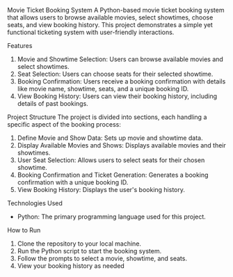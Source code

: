 Movie Ticket Booking System
A Python-based movie ticket booking system that allows users to browse available movies, select showtimes, choose seats, and view booking history. This project demonstrates a simple yet functional ticketing system with user-friendly interactions.

Features
1. Movie and Showtime Selection: Users can browse available movies and select showtimes.
2. Seat Selection: Users can choose seats for their selected showtime.
3. Booking Confirmation: Users receive a booking confirmation with details like movie name, showtime, seats, and a unique booking ID.
4. View Booking History: Users can view their booking history, including details of past bookings.

Project Structure
The project is divided into sections, each handling a specific aspect of the booking process:

1. Define Movie and Show Data: Sets up movie and showtime data.
2. Display Available Movies and Shows: Displays available movies and their showtimes.
3. User Seat Selection: Allows users to select seats for their chosen showtime.
4. Booking Confirmation and Ticket Generation: Generates a booking confirmation with a unique booking ID.
5. View Booking History: Displays the user's booking history.

Technologies Used
- Python: The primary programming language used for this project.

How to Run
1. Clone the repository to your local machine.
2. Run the Python script to start the booking system.
3. Follow the prompts to select a movie, showtime, and seats.
4. View your booking history  as needed 
